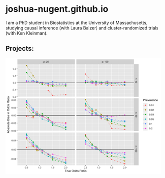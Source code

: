 
# joshua-nugent.github.io
I am a PhD student in Biostatistics at the University of Massachusetts, studying causal inference (with Laura Balzer) and cluster-randomized trials (with Ken Kleinman).

## Projects:
![Bias in PQL estimation](_bias_pql_sbs1.png)

##

